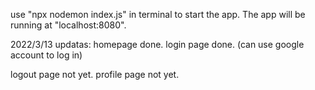 use "npx nodemon index.js" in terminal to start the app.
The app will be running at "localhost:8080".


2022/3/13 updatas:
homepage done.
login page done.
(can use google account to log in)

logout page not yet.
profile page not yet.
